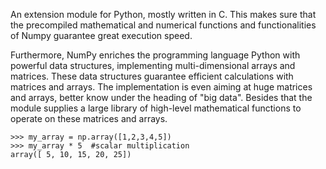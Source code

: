 An extension module for Python, mostly written in C. This makes sure that the precompiled mathematical and numerical functions and functionalities of Numpy guarantee great execution speed.

Furthermore, NumPy enriches the programming language Python with powerful data structures, implementing multi-dimensional arrays and matrices. These data structures guarantee efficient calculations with matrices and arrays. The implementation is even aiming at huge matrices and arrays, better know under the heading of "big data". Besides that the module supplies a large library of high-level mathematical functions to operate on these matrices and arrays.

    >>> my_array = np.array([1,2,3,4,5])
    >>> my_array * 5  #scalar multiplication
    array([ 5, 10, 15, 20, 25])

